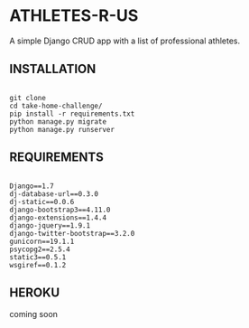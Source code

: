 ATHLETES-R-US
===================
A simple Django CRUD app with a list of professional athletes.

INSTALLATION
------------
<pre><code>
git clone <this repo>
cd take-home-challenge/
pip install -r requirements.txt
python manage.py migrate
python manage.py runserver
</code></pre>


REQUIREMENTS
------------
<pre><code>
Django==1.7
dj-database-url==0.3.0
dj-static==0.0.6
django-bootstrap3==4.11.0
django-extensions==1.4.4
django-jquery==1.9.1
django-twitter-bootstrap==3.2.0
gunicorn==19.1.1
psycopg2==2.5.4
static3==0.5.1
wsgiref==0.1.2
</code></pre>


HEROKU
------
coming soon
